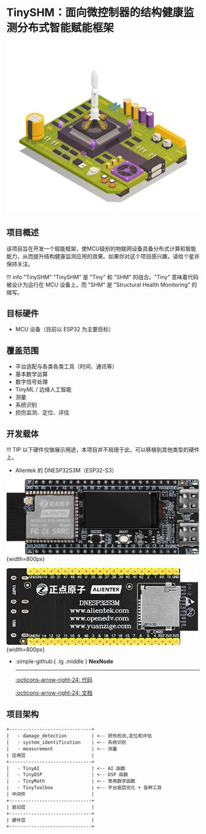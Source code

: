 
# TinySHM：面向微控制器的结构健康监测分布式智能赋能框架

![封面](cover.jpg)

## 项目概述

该项目旨在开发一个赋能框架，使MCU级别的物联网设备具备分布式计算和智能能力，从而提升结构健康监测应用的效果。如果你对这个项目感兴趣，请给个星并保持关注。

!!! info "TinySHM"
    "TinySHM" 是 "Tiny" 和 "SHM" 的组合。"Tiny" 意味着代码被设计为运行在 MCU 设备上，而 "SHM" 是 "Structural Health Monitoring" 的缩写。

## 目标硬件

- MCU 设备（目前以 ESP32 为主要目标）

## 覆盖范围

- 平台适配与各类各类工具（时间、通讯等）
- 基本数学运算
- 数字信号处理
- TinyML / 边缘人工智能
- 测量
- 系统识别
- 损伤监测、定位、评估

## 开发载体

!!! TIP 
    以下硬件仅做展示用途，本项目并不局限于此，可以移植到其他类型的硬件上。

- Alientek 的 DNESP32S3M（ESP32-S3）

![DNESP32S3M](DNESP32S3M.png){width=800px}

![DNESP32S3M-BACK](DNESP32S3M-BACK.png){width=800px}

<div class="grid cards" markdown>

-   :simple-github:{ .lg .middle } __NexNode__

    ---

    [:octicons-arrow-right-24: <a href="https://github.com/Shuaiwen-Cui/NexNode.git" target="_blank"> 代码 </a>](#)

    [:octicons-arrow-right-24: <a href="https://shuaiwen-cui.github.io/NexNode/" target="_blank"> 文档 </a>](#)


</div>

## 项目架构

```txt
+------------------------------+
|   - damage_detection         | <-- 损伤检测,定位和评估
|   - system_identification    | <-- 系统识别
|   - measurement              | <-- 测量
| 应用层                        |
+------------------------------+
|   - TinyAI                   | <-- AI 函数
|   - TinyDSP                  | <-- DSP 函数
|   - TinyMath                 | <-- 常用数学函数
|   - TinyToolbox              | <-- 平台底层优化 + 各种工具
| 中间件                        |
+------------------------------+
| 驱动层                        |
+------------------------------+
| 硬件层                        |
+------------------------------+

```